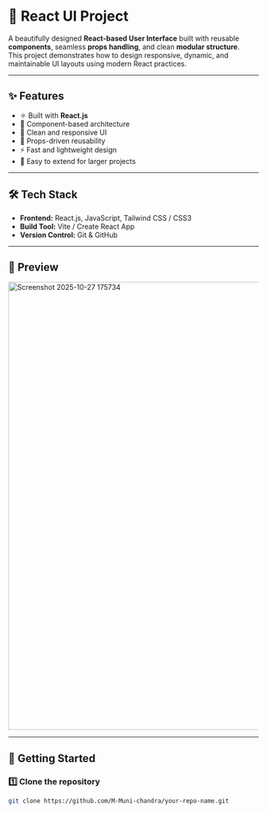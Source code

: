 # 🌟 React UI Project

A beautifully designed **React-based User Interface** built with reusable **components**, seamless **props handling**, and clean **modular structure**.  
This project demonstrates how to design responsive, dynamic, and maintainable UI layouts using modern React practices.

---

## ✨ Features
- ⚛️ Built with **React.js**
- 🧩 Component-based architecture
- 🎨 Clean and responsive UI
- 🔄 Props-driven reusability
- ⚡ Fast and lightweight design
- 🧱 Easy to extend for larger projects

---

## 🛠️ Tech Stack
- **Frontend:** React.js, JavaScript, Tailwind CSS / CSS3
- **Build Tool:** Vite / Create React App
- **Version Control:** Git & GitHub

---

## 📸 Preview
<img width="1891" height="900" alt="Screenshot 2025-10-27 175734" src="https://github.com/user-attachments/assets/1a7fedce-0d9c-44d5-913d-1211d41409b0" />


---

## 🚀 Getting Started
### 1️⃣ Clone the repository
```bash
git clone https://github.com/M-Muni-chandra/your-repo-name.git

